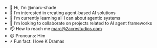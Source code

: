 - 👋 Hi, I’m @marc-shade
- 👀 I’m interested in creating agent-based AI solutions
- 🌱 I’m currently learning all I can about agentic systems
- 💞️ I’m looking to collaborate on projects related to AI agent frameworks
- 📫 How to reach me marc@2acrestudios.com
- 😄 Pronouns: Him
- ⚡ Fun fact: I love K Dramas

<!---
marc-shade/marc-shade is a ✨ special ✨ repository because its `README.md` (this file) appears on your GitHub profile.
You can click the Preview link to take a look at your changes.
--->
